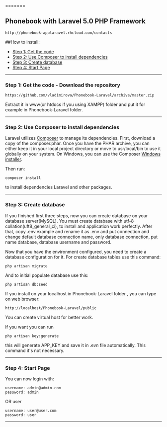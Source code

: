=======
## Phonebook with Laravel 5.0 PHP Framework
	http://phonebook-applaravel.rhcloud.com/contacts
##How to install:
* [Step 1: Get the code](#step1)
* [Step 2: Use Composer to install dependencies](#step2)
* [Step 3: Create database](#step4)
* [Step 4: Start Page](#step6)

-----
<a name="step1"></a>
### Step 1: Get the code - Download the repository

    https://github.com/vladimirova/Phonebook-Laravel/archive/master.zip

Extract it in www(or htdocs if you using XAMPP) folder and put it for example in Phonebook-Laravel folder.

-----
<a name="step2"></a>
### Step 2: Use Composer to install dependencies

Laravel utilizes [Composer](http://getcomposer.org/) to manage its dependencies. First, download a copy of the composer.phar.
Once you have the PHAR archive, you can either keep it in your local project directory or move to
usr/local/bin to use it globally on your system.
On Windows, you can use the Composer [Windows installer](https://getcomposer.org/Composer-Setup.exe).

Then run:

    composer install
to install dependencies Laravel and other packages.

-----

<a name="step3"></a>
### Step 3: Create database

If you finished first three steps, now you can create database on your database server(MySQL). You must create database
with utf-8 collation(uft8_general_ci), to install and application work perfectly.
After that, copy .env.example and rename it as .env and put connection and change default database connection name, only database connection, put name database, database username and password.


Now that you have the environment configured, you need to create a database configuration for it. For create database tables use this command:

    php artisan migrate

And to initial populate database use this:

    php artisan db:seed

If you install on your localhost in Phonebook-Laravel folder , you can type on web browser:

	http://localhost/Phonebook-Laravel/public
	
You can create virtual host for better work.

If you want you can run

    php artisan key:generate
    
this will generate APP_KEY and save it in .evn file automatically. This command it's not necessary.

-----
<a name="step4"></a>
### Step 4: Start Page

You can now login with:

    username: admin@admin.com
    password: admin
OR user

    username: user@user.com
    password: user

-----

